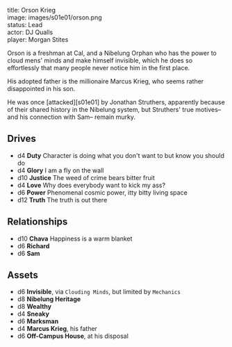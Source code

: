 title: Orson Krieg  
image: images/s01e01/orson.png  
status: Lead  
actor: DJ Qualls  
player: Morgan Stites  

Orson is a freshman at Cal, and a Nibelung Orphan who has the power to cloud mens' minds and make himself invisible, which he does so effortlessly that many people never notice him in the first place.

His adopted father is the millionaire Marcus Krieg, who seems rather disappointed in his son.

He was once [attacked][s01e01] by Jonathan Struthers, apparently because of their shared history in the Nibelung system, but Struthers' true motives– and his connection with Sam– remain murky.

## Drives

* d4 **Duty** Character is doing what you don't want to but know you should do
* d4 **Glory** I am a fly on the wall
* d10 **Justice** The weed of crime bears bitter fruit
* d4 **Love** Why does everybody want to kick my ass?
* d6 **Power** Phenomenal cosmic power, itty bitty living space
* d12 **Truth** The truth is out there

## Relationships

* d10 **Chava** Happiness is a warm blanket
* d6 **Richard**
* d6 **Sam**

## Assets

* d6 **Invisible**, via `Clouding Minds`, but limited by `Mechanics`
* d8 **Nibelung Heritage**
* d8 **Wealthy**
* d4 **Sneaky**
* d6 **Marksman**
* d4 **Marcus Krieg**, his father
* d6 **Off-Campus House**, at his disposal
